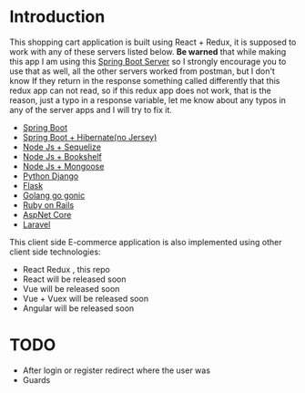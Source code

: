 # Introduction
This shopping cart application is built using React + Redux, it is supposed to work with any of these servers listed below. **Be warned** that
while making this app I am using this [Spring Boot Server](https://github.com/melardev/SpringBootEcommerceApiJersey) so I strongly encourage you
to use that as well, all the other servers worked from postman, but I don't know If they return in the response something called differently that
this redux app can not read, so if this redux app does not work, that is the reason, just a typo in a response variable, let me know about any typos
in any of the server apps and I will try to fix it.
- [Spring Boot](https://github.com/melardev/SpringBootEcommerceApiJersey)
- [Spring Boot + Hibernate(no Jersey)](https://github.com/melardev/SBootApiEcomMVCHibernate)
- [Node Js + Sequelize](https://github.com/melardev/ApiEcomSequelizeExpress)
- [Node Js + Bookshelf](https://github.com/melardev/ApiEcomBookshelfExpress)
- [Node Js + Mongoose](https://github.com/melardev/ApiEcomMongooseExpress)
- [Python Django](https://github.com/melardev/DjangoRestShopApy)
- [Flask](https://github.com/melardev/FlaskApiEcommerce)
- [Golang go gonic](https://github.com/melardev/api_shop_gonic)
- [Ruby on Rails](https://github.com/melardev/RailsApiEcommerce)
- [AspNet Core](https://github.com/melardev/ApiAspCoreEcommerce)
- [Laravel](https://github.com/melardev/ApiEcommerceLaravel)

This client side E-commerce application is also implemented using other client side technologies:
- React Redux , this repo
- React will be released soon
- Vue will be released soon
- Vue + Vuex will be released soon
- Angular will be released soon

# TODO
- After login or register redirect where the user was
- Guards

